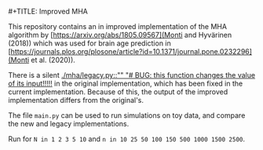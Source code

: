 #+TITLE: Improved MHA

This repository contains an in improved implementation of the MHA algorithm by [https://arxiv.org/abs/1805.09567](Monti and Hyvärinen \(2018\)) which was used for brain age prediction in [https://journals.plos.org/plosone/article?id=10.1371/journal.pone.0232296](Monti et al. \(2020\)).

There is a silent [./mha/legacy.py::""   "# BUG: this function changes the value of its input!!!!!](bug) in the original implementation, which has been fixed in the current implementation. Because of this, the output of the improved implementation differs from the original's.

The file `main.py` can be used to run simulations on toy data, and compare the new and legacy implementations.

Run for `N in 1 2 3 5 10` and `n in 10 25 50 100 150 500 1000 1500 2500`.
